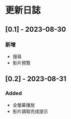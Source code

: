 # 更新日誌

## [0.1] - 2023-08-30

### 新增

- 搜尋
- 影片預覽

## [0.2] - 2023-08-31

### Added

- 全螢幕播放
- 影片讀取完成提示